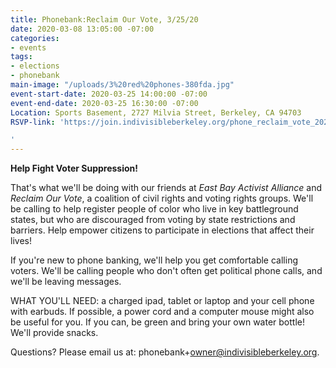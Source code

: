 ```yaml
---
title: Phonebank:Reclaim Our Vote, 3/25/20
date: 2020-03-08 13:05:00 -07:00
categories:
- events
tags:
- elections
- phonebank
main-image: "/uploads/3%20red%20phones-380fda.jpg"
event-start-date: 2020-03-25 14:00:00 -07:00
event-end-date: 2020-03-25 16:30:00 -07:00
Location: Sports Basement, 2727 Milvia Street, Berkeley, CA 94703
RSVP-link: 'https://join.indivisibleberkeley.org/phone_reclaim_vote_2020_03_25

'
---
```


**Help Fight Voter Suppression!**

That's what we'll be doing with our friends at *East Bay Activist Alliance* and *Reclaim Our Vote*, a coalition of civil rights and voting rights groups.  We'll be calling to help register people of color who live in key battleground states, but who are discouraged from voting by state restrictions and barriers.  Help empower citizens to participate in elections that affect their lives!

If you're new to phone banking, we'll help you get comfortable calling voters. We'll be calling people who don't often get political phone calls, and we'll be leaving messages.

WHAT YOU'LL NEED: a charged ipad, tablet or laptop and your cell phone with earbuds. If possible, a power cord and a computer mouse might also be useful for you. If you can, be green and bring your own water bottle! We'll provide snacks.

Questions? Please email us at: phonebank\+owner@indivisibleberkeley.org.